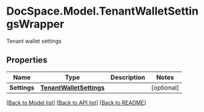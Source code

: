 # DocSpace.Model.TenantWalletSettingsWrapper
Tenant wallet settings

## Properties

Name | Type | Description | Notes
------------ | ------------- | ------------- | -------------
**Settings** | [**TenantWalletSettings**](.md) |  | [optional] 

[[Back to Model list]](../README.md#documentation-for-models) [[Back to API list]](../README.md#documentation-for-api-endpoints) [[Back to README]](../README.md)

